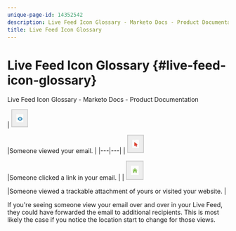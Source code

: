 ```yaml
---
unique-page-id: 14352542
description: Live Feed Icon Glossary - Marketo Docs - Product Documentation
title: Live Feed Icon Glossary
---
```


# Live Feed Icon Glossary {#live-feed-icon-glossary}

Live Feed Icon Glossary - Marketo Docs - Product Documentation

| ![--](assets/1.png)

|Someone viewed your email. |
|---|---|
| ![--](assets/2.png)

|Someone clicked a link in your email. |
| ![--](assets/3.png)

|Someone viewed a trackable attachment of yours or visited your website. |

If you're seeing someone view your email over and over in your Live Feed, they could have forwarded the email to additional recipients. This is most likely the case if you notice the location start to change for those views.
